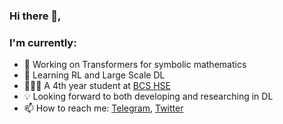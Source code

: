 ### Hi there 👋, 
### I'm currently:

<!-- **Kirili4ik/Kirili4ik** is a ✨ _special_ ✨ repository because its `README.md` (this file) appears on your GitHub profile. -->

- 🔬 Working on Transformers for symbolic mathematics
- 🌱 Learning RL and Large Scale DL
- 👨🏻‍🎓 A 4th year student at [BCS HSE](https://cs.hse.ru/en/)
- 💡 Looking forward to both developing and researching in DL  
- 📫 How to reach me: [Telegram](https://t.me/Kirili4ik), [Twitter](https://twitter.com/kirili4ik)


<!-- ### 📊 GitHub Stats:
![Kirillasdsadsad's github stats](https://github-readme-stats.vercel.app/api?username=Kirili4ik&show_icons=true&theme=dark&count_private=true&include_all_commits=true&hide=issues,prs)  -->
<!-- -->

<!-- ### 📕 Latest Blog posts: -->
<!-- BLOG-POST-LIST:START -->
<!-- - [NAME](LINK) -->
<!-- BLOG-POST-LIST:END -->
